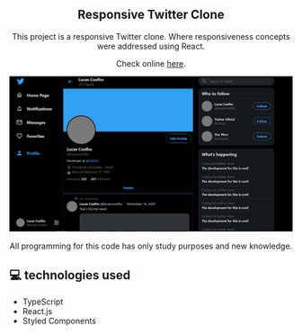 <h2 align="center"> Responsive Twitter Clone </h2>

<p align="center">This project is a responsive Twitter clone. Where responsiveness concepts were addressed using React.</p>

<p align="center">Check online <a href="https://silly-kare-66f02b.netlify.app/" target="_blank" >here</a>.</p>

![](https://github.com/lucascooelho/clone-twitter/blob/master/src/assets/images/clone-twitter.JPG)

<p align="center">All programming for this code has only study purposes and new knowledge.</p>


## <span>&#128187;</span> technologies used

- TypeScript
- React.js
- Styled Components
